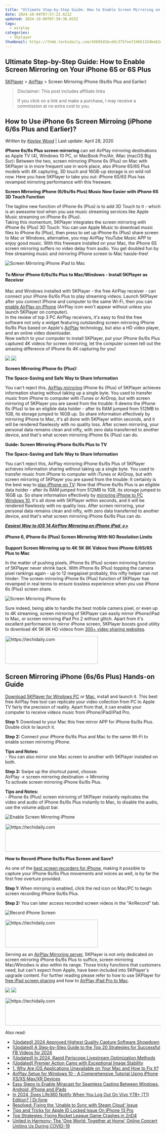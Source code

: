 ```yaml
---
title: "Ultimate Step-by-Step Guide: How to Enable Screen Mirroring on Your iPhone 6S or 6S Plus"
date: 2024-10-04T07:57:22.621Z
updated: 2024-10-06T07:58:38.815Z
tags:
  - airplay
categories:
  - 5kplayer
thumbnail: https://thmb.techidaily.com/43693d1bcddc3757eef24651324be62efb3dc8d54599f3df8a30593f96e0aa27.jpg
---
```


## Ultimate Step-by-Step Guide: How to Enable Screen Mirroring on Your iPhone 6S or 6S Plus

[5KPlayer](https://tools.techidaily.com/5kplayer/products/) \> [AirPlay](https://tools.techidaily.com/5kplayer/airplay/) \> Screen Mirroring iPhone (6s/6s Plus and Earlier)

>  Disclaimer: This post includes affiliate links
>
>  If you click on a link and make a purchase, I may receive a commission at no extra cost to you.
>

## How to Use iPhone 6s Screen Mirroing (iPhone 6/6s Plus and Earlier)?

 _Written by [Kaylee Wood](https://www.quora.com/profile/Amanda-Hu-21)_ | Last update: April 28, 2020

**iPhone 6s/6s Plus screen mirroring** can set AirPlay mirroring destinations as Apple TV (4), Windows 10 PC, or MacBook Pro/Air, iMac (macOS Big Sur): Between the two, screen mirroring iPhone 6s (Plus) on Mac with 5KPlayer is in more frequent use in work place, also iPhone 6S/6S Plus models with 4K capturing, 3D touch and 16GB-up storage is on wild roll now. Here you have 5KPlayer to take you out: iPhone 6S/6S Plus has revamped mirroring performance with this freeware.

**Screen Mirroring iPhone (6/6s/6s Plus) Music Now Easier with iPhone 6S 3D Touch Function** 

The tagline new function of iPhone 6s (Plus) is to add 3D Touch to it - which is an awesome tool when you use music streaming services like Apple Music streaming on iPhone 6s (Plus).  
 Taking this momentum, 5KPlayer integrates the screen mirroring with iPhone 6s (Plus) 3D Touch: You can use Apple Music to download music files to iPhone 6s (Plus), then press to set up iPhone 6s (Plus) share screen to Mac or Windows, alternative, you may AirPlay YouTube Music APP to enjoy good music. With this freeware installed on your Mac, the iPhone 6S screen mirroring suffers no video delay from audio. You get doubled fun by free streaming music and mirroring iPhone screen to Mac hassle-free! 

![Screen Mirroring iPhone iPad to Mac](https://www.5kplayer.com/airplay/img/airplay-screen-mirroring.png) 

#### **To Mirror iPhone 6/6s/6s Plus to Mac/Windows - Install 5KPlayer as Receiver**

Mac and Windows installed with 5KPlayer - the free AirPlay receiver - can connect your iPhone 6s/6s Plus to play streaming videos. Launch 5KPlayer after you connect iPhone and computer to the same Wi-Fi, then you can [enable AirPlay on iPhone](https://tools.techidaily.com/5kplayer/airplay/) (AirPlay icon won't appear without unless you launch 5KPlayer on computer).  
In the review of top 3 PC AirPlay receivers, it's easy to find the free software not only a widget featuring outstanding screen mirroring iPhone 6s/6s Plus based on Apple's [AirPlay](https://tools.techidaily.com/5kplayer/airplay/) technology, but also a HD video player, and an online video downloader.  
Now switch to your computer to install 5KPlayer, put your iPhone 6s/6s Plus captured 4K videos for screen mirroring, let the computer screen tell out the amazing difference of iPhone 6s 4K capturing for you!

[![](https://www.5kplayer.com/airplay/../button/freedownwhitewin.png)](https://tools.techidaily.com/5kplayer/products/) [![](https://www.5kplayer.com/airplay/../button/freedownbackmac.png)](https://tools.techidaily.com/5kplayer/products/) 

**Screen Mirroring iPhone 6s (Plus):**

**The Space-Saving and Safe Way to Share Information**

You can't reject this, [AirPlay mirroring](https://tools.techidaily.com/5kplayer/airplay/) iPhone 6s (Plus) of 5KPlayer achieves information sharing without taking up a single byte. You used to transfer music from iPhone to computer with iTunes or AirDrop, but with screen mirroring of 5KPlayer you are saved from the trouble: It deems the iPhone 6s (Plus) to be an eligible data holder - after its RAM jumped from 512MB to 1GB, its storage jumped to 16GB up. So share information effectively by mirroring iPhone to Mac, it's all done with 5KPlayer within seconds, and it will be rendered flawlessly with no quality loss. After screen mirroring, your personal data remains clean and nifty, with zero data transferred to another device, and that's what screen mirroring iPhone 6s (Plus) can do.

**Guide: Screen Mirroring iPhone 6s/6s Plus to TV**

**The Space-Saving and Safe Way to Share Information**

You can't reject this, AirPlay mirroring iPhone 6s/6s Plus of 5KPlayer achieves information sharing without taking up a single byte. You used to transfer music from iPhone to computer with iTunes or AirDrop, but with screen mirroring of 5KPlayer you are saved from the trouble: It certainly is the best way to [play iPhone on TV](https://tools.techidaily.com/5kplayer/airplay/): Now that iPhone 6s/6s Plus is an eligible data holder - after its RAM jumped from 512MB to 1GB, its storage jumped to 16GB up. So share information effectively by [mirroring iPhone to PC Windows 10](https://tools.techidaily.com/5kplayer/airplay/), it's all done with 5KPlayer within seconds, and it will be rendered flawlessly with no quality loss. After screen mirroring, your personal data remains clean and nifty, with zero data transferred to another device, and that's what screen mirroring iPhone 6s/6s Plus can do.

_**[Easiest Way to iOS 14 AirPlay Mirroring on iPhone iPad ->>](https://tools.techidaily.com/5kplayer/airplay/)**_

####   **iPhone 6, iPhone 6s (Plus) Screen Mirroring With NO Resolution Limits**

**Support Screen Mirroring up to 4K 5K 8K Videos from iPhone 6/6S/6S Plus to Mac**

In the matter of pushing pixels, iPhone 6s (Plus) screen mirroring function of 5KPlayer never shrink back. With iPhone 6s (Plus) topping the camera pixel rankings again - up to 12 megapixel probably, this nifty helper can not hinder: The screen mirroring iPhone 6s (Plus) function of 5KPlayer has revamped in real terms to ensure lossless experience when you use iPhone 6s (Plus) screen share.

![Screen Mirroring iPhone 6s](https://www.5kplayer.com/airplay/img/mirror-iphone-to-mac.jpg) 

Sure indeed, being able to handle the best mobile camera pixel, or even up to 4K streaming, screen mirroring of 5KPlayer can easily mirror iPhone/iPad to Mac, or screen mirroring iPad Pro 2 without glitch. Apart from it's excellent performance to mirror iPhone screen, 5KPlayer boosts good utility to download 4K 5K 8K HD videos from [300+ video sharing websites](https://tools.techidaily.com/5kplayer/youtube-download/). 

<!-- affiliate ads begin -->
<a href="https://aligracehair.sjv.io/c/5597632/1885943/19272" target="_top" id="1885943">
  <img src="//a.impactradius-go.com/display-ad/19272-1885943" border="0" alt="https://techidaily.com" width="300" height="90"/>
</a>
<img height="0" width="0" src="https://aligracehair.sjv.io/i/5597632/1885943/19272" style="position:absolute;visibility:hidden;" border="0" />
<!-- affiliate ads end -->

## Screen Mirroring iPhone (6s/6s Plus) Hands-on Guide

[Download 5KPlayer for Windows PC](https://tools.techidaily.com/5kplayer/products/) or [Mac](https://tools.techidaily.com/5kplayer/products/), install and launch it. This best free AirPlay free tool can replicate your video collection from PC to Apple TV fairly the precision of reality. Apart from that, it can enable your computer to receive videos music from iPhone/iPad/iPad Pro.

**Step 1:**  Download to your Mac this free mirror APP for iPhone 6s/6s Plus. Double click to launch it.

**Step 2:** Connect your iPhone 6s/6s Plus and Mac to the same Wi-Fi to enable screen mirroring iPhone.

**Tips and Notes:**   
 \- You can also mirror one Mac screen to another with 5KPlayer installed on both.

**Step 3:**  Swipe up the shortcut panel, choose:   
 AirPlay -> screen mirroring destination -> Mirroring  
 To activate screen mirroring iPhone 6s/6s Plus.

**Tips and Notes:**   
 \- iPhone 6s (Plus) screen mirroring of 5KPlayer instantly replicates the video and audio of iPhone 6s/6s Plus instantly to Mac, to disable the audio, use the volume adjust bar.  

![Enable Screen Mirroring iPhone](https://www.5kplayer.com/airplay/../video-music-player/img/5kp-wmc-alternative-zjy-recording.jpg) 

<!-- affiliate ads begin -->
<a href="https://ephamedtechinc.pxf.io/c/5597632/2136615/26400" target="_top" id="2136615">
  <img src="//a.impactradius-go.com/display-ad/26400-2136615" border="0" alt="https://techidaily.com" width="728" height="90"/>
</a>
<img height="0" width="0" src="https://ephamedtechinc.pxf.io/i/5597632/2136615/26400" style="position:absolute;visibility:hidden;" border="0" />
<!-- affiliate ads end -->

**How to Record iPhone 6s/6s Plus Screen and Save?**

As one of the [best screen recorders for iPhone](https://tools.techidaily.com/5kplayer/airplay/), making it possible to capture your iPhone 6s/6s Plus movements and voices as well, is by far the first free overture provided.

**Step 1:** When mirroing is enabled, click the red icon on Mac/PC to begin screen recording iPhone 6s/6s Plus.

**Step 2:** You can later access recorded screen videos in the "AirRecord" tab.

![Record iPhone Screen](https://www.5kplayer.com/airplay/img/airrecord.jpg) 

<!-- affiliate ads begin -->
<a href="https://laganoo.pxf.io/c/5597632/1657396/16446" target="_top" id="1657396">
  <img src="//a.impactradius-go.com/display-ad/16446-1657396" border="0" alt="https://techidaily.com" width="300" height="90"/>
</a>
<img height="0" width="0" src="https://laganoo.pxf.io/i/5597632/1657396/16446" style="position:absolute;visibility:hidden;" border="0" />
<!-- affiliate ads end -->

Serving as an [AirPlay Mirroring server](https://tools.techidaily.com/5kplayer/airplay/), 5KPlayer is not only dedicated on screen mirroring iPhone 6s/6s Plus to suffice, screen mirroring Mac/Winodws is also within its range. Those tricky functions that customers need, but can't expect from Apple, have been included into 5KPlayer's upgrade content. For further reading please refer to how to use 5KPlayer for [free iPad screen sharing](https://tools.techidaily.com/5kplayer/airplay/) and how to [AirPlay iPad Pro to Mac](https://tools.techidaily.com/5kplayer/airplay/).

[![](https://www.5kplayer.com/airplay/../button/freedownwhitewin.png)](https://tools.techidaily.com/5kplayer/products/) [![](https://www.5kplayer.com/airplay/../button/freedownbackmac.png)](https://tools.techidaily.com/5kplayer/products/)

<!-- affiliate ads begin -->
<a href="https://appsumo.8odi.net/c/5597632/2044585/7443" target="_top" id="2044585">
  <img src="//a.impactradius-go.com/display-ad/7443-2044585" border="0" alt="https://techidaily.com" width="728" height="90"/>
</a>
<img height="0" width="0" src="https://appsumo.8odi.net/i/5597632/2044585/7443" style="position:absolute;visibility:hidden;" border="0" />
<!-- affiliate ads end -->

<ins class="adsbygoogle"
     style="display:block"
     data-ad-format="autorelaxed"
     data-ad-client="ca-pub-7571918770474297"
     data-ad-slot="1223367746"></ins>

<ins class="adsbygoogle"
     style="display:block"
     data-ad-client="ca-pub-7571918770474297"
     data-ad-slot="8358498916"
     data-ad-format="auto"
     data-full-width-responsive="true"></ins>

<span class="atpl-alsoreadstyle">Also read:</span>
<div><ul>
<li><a href="https://screen-sharing-recording.techidaily.com/updated-2024-approved-highest-quality-capture-software-showdown/"><u>[Updated] 2024 Approved Highest Quality Capture Software Showdown</u></a></li>
<li><a href="https://facebook-clips.techidaily.com/updated-a-step-by-step-guide-to-the-top-20-strategies-for-successful-fb-videos-for-2024/"><u>[Updated] A Step-by-Step Guide to the Top 20 Strategies for Successful FB Videos for 2024</u></a></li>
<li><a href="https://fox-helps.techidaily.com/updated-in-2024-rapid-periscope-livestream-optimization-methods/"><u>[Updated] In 2024, Rapid Periscope Livestream Optimization Methods</u></a></li>
<li><a href="https://extra-approaches.techidaily.com/updated-premier-action-cams-with-exceptional-image-stability/"><u>[Updated] Premier Action Cams with Exceptional Image Stability</u></a></li>
<li><a href="https://media-tips.techidaily.com/1-why-are-ios-applications-unavailable-on-your-mac-and-how-to-fix-it/"><u>1. Why Are iOS Applications Unavailable on Your Mac and How to Fix It?</u></a></li>
<li><a href="https://media-tips.techidaily.com/airplay-setup-for-windows-10-a-comprehensive-tutorial-using-iphone-xsxs-maxxr-devices/"><u>AirPlay Setup for Windows 10 - A Comprehensive Tutorial Using iPhone XS/XS Max/XR Devices</u></a></li>
<li><a href="https://media-tips.techidaily.com/easy-steps-to-enable-miracast-for-seamless-casting-between-windows-android-iphone-and-ipads/"><u>Easy Steps to Enable Miracast for Seamless Casting Between Windows, Android, iPhone and iPads</u></a></li>
<li><a href="https://review-topics.techidaily.com/in-2024-does-life360-notify-when-you-log-out-on-vivo-y78plus-t1-edition-drfone-by-drfone-virtual-android/"><u>In 2024, Does Life360 Notify When You Log Out On Vivo Y78+ (T1) Edition? | Dr.fone</u></a></li>
<li><a href="https://win-able.techidaily.com/resolved-fixing-the-unable-to-sync-with-steam-cloud-issue/"><u>Resolved: Fixing the 'Unable to Sync with Steam Cloud' Issue</u></a></li>
<li><a href="https://apple-account.techidaily.com/tips-and-tricks-for-apple-id-locked-issue-on-iphone-13-pro-by-drfone-ios/"><u>Tips and Tricks for Apple ID Locked Issue On iPhone 13 Pro</u></a></li>
<li><a href="https://program-issues.techidaily.com/top-strategies-fixing-rocket-league-game-crashes-in-2nd4/"><u>Top Strategies: Fixing Rocket League Game Crashes in 2nD4</u></a></li>
<li><a href="https://media-tips.techidaily.com/united-in-harmony-the-one-world-together-at-home-online-concert-uniting-us-during-covid-19/"><u>United in Harmony: The 'One World: Together at Home' Online Concert Uniting Us During COVID-19</u></a></li>
</ul></div>

